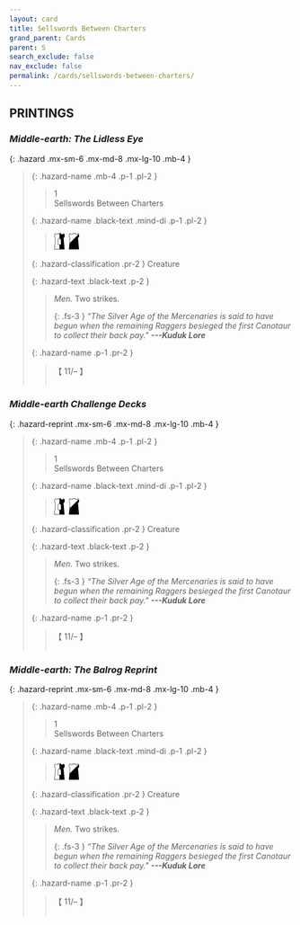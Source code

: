```yaml
---
layout: card
title: Sellswords Between Charters
grand_parent: Cards
parent: S
search_exclude: false
nav_exclude: false
permalink: /cards/sellswords-between-charters/
---
```


## PRINTINGS


### _Middle-earth: The Lidless Eye_

{: .hazard .mx-sm-6 .mx-md-8 .mx-lg-10 .mb-4 }
> {: .hazard-name .mb-4 .p-1 .pl-2 }
> > <div class="hazard-mp">1</div>
> > <div class="card-name">Sellswords Between Charters</div>
>
> {: .hazard-name .black-text .mind-di .p-1 .pl-2 }
> > ![](/assets/images/border-hold.svg)&ensp;![](/assets/images/shadow-hold.svg)
>
> {: .hazard-classification .pr-2 }
> Creature
>
> {: .hazard-text .black-text .p-2 }
> > _Men._ Two strikes. 
> > 
> > {: .fs-3 } 
> > _“The Silver Age of the Mercenaries is said to have begun when the remaining Raggers besieged the first Canotaur to collect their back pay."_ ***---&#65279;Kuduk Lore*** 
>
> {: .hazard-name .p-1 .pr-2 }
> > <div class="card-shield">【 11/&ndash; 】</div>
> > <div class="card-corruption">&nbsp;</div>

### _Middle-earth Challenge Decks_

{: .hazard-reprint .mx-sm-6 .mx-md-8 .mx-lg-10 .mb-4 }
> {: .hazard-name .mb-4 .p-1 .pl-2 }
> > <div class="hazard-mp">1</div>
> > <div class="card-name">Sellswords Between Charters</div>
>
> {: .hazard-name .black-text .mind-di .p-1 .pl-2 }
> > ![](/assets/images/border-hold.svg)&ensp;![](/assets/images/shadow-hold.svg)
>
> {: .hazard-classification .pr-2 }
> Creature
>
> {: .hazard-text .black-text .p-2 }
> > _Men._ Two strikes. 
> > 
> > {: .fs-3 } 
> > _“The Silver Age of the Mercenaries is said to have begun when the remaining Raggers besieged the first Canotaur to collect their back pay."_ ***---&#65279;Kuduk Lore*** 
>
> {: .hazard-name .p-1 .pr-2 }
> > <div class="card-shield">【 11/&ndash; 】</div>
> > <div class="card-corruption-white">&nbsp;</div>

### _Middle-earth: The Balrog Reprint_

{: .hazard-reprint .mx-sm-6 .mx-md-8 .mx-lg-10 .mb-4 }
> {: .hazard-name .mb-4 .p-1 .pl-2 }
> > <div class="hazard-mp">1</div>
> > <div class="card-name">Sellswords Between Charters</div>
>
> {: .hazard-name .black-text .mind-di .p-1 .pl-2 }
> > ![](/assets/images/border-hold.svg)&ensp;![](/assets/images/shadow-hold.svg)
>
> {: .hazard-classification .pr-2 }
> Creature
>
> {: .hazard-text .black-text .p-2 }
> > _Men._ Two strikes. 
> > 
> > {: .fs-3 } 
> > _“The Silver Age of the Mercenaries is said to have begun when the remaining Raggers besieged the first Canotaur to collect their back pay."_ ***---&#65279;Kuduk Lore*** 
>
> {: .hazard-name .p-1 .pr-2 }
> > <div class="card-shield">【 11/&ndash; 】</div>
> > <div class="card-corruption-white">&nbsp;</div>
